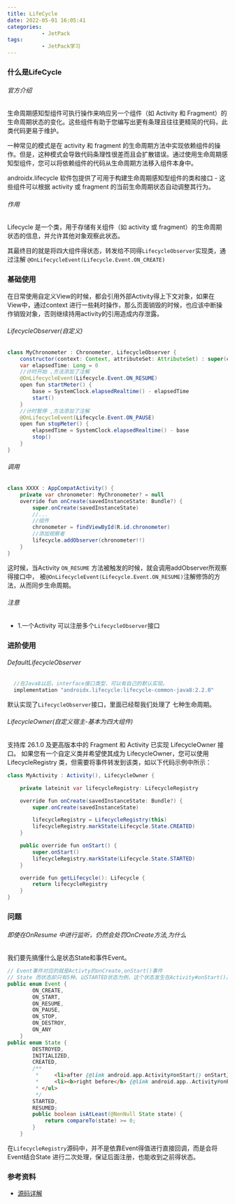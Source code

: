 ```yaml
---
title: LifeCycle
date: 2022-05-01 16:05:41
categories:
           - JetPack
tags:
           - JetPack学习
---
```


### 什么是LifeCycle
###### 官方介绍
生命周期感知型组件可执行操作来响应另一个组件（如 Activity 和 Fragment）的生命周期状态的变化。这些组件有助于您编写出更有条理且往往更精简的代码，此类代码更易于维护。

一种常见的模式是在 activity 和 fragment 的生命周期方法中实现依赖组件的操作。但是，这种模式会导致代码条理性很差而且会扩散错误。通过使用生命周期感知型组件，您可以将依赖组件的代码从生命周期方法移入组件本身中。

androidx.lifecycle 软件包提供了可用于构建生命周期感知型组件的类和接口 - 这些组件可以根据 activity 或 fragment 的当前生命周期状态自动调整其行为。

###### 作用
 Lifecycle 是一个类，用于存储有关组件（如 activity 或 fragment）的生命周期状态的信息，并允许其他对象观察此状态。

 其最终目的就是将四大组件得状态，转发给不同得`LifecycleObserver`实现类，通过注解   `@OnLifecycleEvent(Lifecycle.Event.ON_CREATE)`


 ### 基础使用
 在日常使用自定义View的时候，都会引用外部Activity得上下文对象，如果在View中，通过context 进行一些耗时操作，那么页面销毁的时候，也应该中断操作销毁对象，否则继续持用activity的引用造成内存泄露。
 ###### LifecycleObserver(自定义)
 ```Java
 class MyChronometer : Chronometer, LifecycleObserver {
     constructor(context: Context, attributeSet: AttributeSet) : super(context, attributeSet)
     var elapsedTime: Long = 0
     //计时开始 ,方法添加了注解
     @OnLifecycleEvent(Lifecycle.Event.ON_RESUME)
     open fun startMeter() {
         base = SystemClock.elapsedRealtime() - elapsedTime
         start()
     }
     //计时暂停 ,方法添加了注解
     @OnLifecycleEvent(Lifecycle.Event.ON_PAUSE)
     open fun stopMeter() {
         elapsedTime = SystemClock.elapsedRealtime() - base
         stop()
     }
 }
 ```

 ###### 调用
 ```Java
 class XXXX : AppCompatActivity() {
     private var chronometer: MyChronometer? = null
     override fun onCreate(savedInstanceState: Bundle?) {
         super.onCreate(savedInstanceState)
         //...
         //组件
         chronometer = findViewById(R.id.chronometer)
         //添加观察者
         lifecycle.addObserver(chronometer!!)
     }
 }
 ```
这时候，当Activity `ON_RESUME` 方法被触发的时候，就会调用addObserver所观察得接口中， 被`@OnLifecycleEvent(Lifecycle.Event.ON_RESUME)`注解修饰的方法，从而同步生命周期。

###### 注意
- 1.一个Activity 可以注册多个`LifecycleObserver`接口

### 进阶使用

###### DefaultLifecycleObserver
```Java
  //在Java8以后，interface接口类型，可以有自己的默认实现。
  implementation "androidx.lifecycle:lifecycle-common-java8:2.2.0"
```
默认实现了`LifecycleObserver`接口，里面已经帮我们处理了 七种生命周期。

######  LifecycleOwner(自定义宿主-基本为四大组件)
支持库 26.1.0 及更高版本中的 Fragment 和 Activity 已实现 LifecycleOwner 接口。
如果您有一个自定义类并希望使其成为 LifecycleOwner，您可以使用 LifecycleRegistry 类，但需要将事件转发到该类，如以下代码示例中所示：
```java
class MyActivity : Activity(), LifecycleOwner {

    private lateinit var lifecycleRegistry: LifecycleRegistry

    override fun onCreate(savedInstanceState: Bundle?) {
        super.onCreate(savedInstanceState)

        lifecycleRegistry = LifecycleRegistry(this)
        lifecycleRegistry.markState(Lifecycle.State.CREATED)
    }

    public override fun onStart() {
        super.onStart()
        lifecycleRegistry.markState(Lifecycle.State.STARTED)
    }

    override fun getLifecycle(): Lifecycle {
        return lifecycleRegistry
    }
}
```

### 问题
###### 即使在OnResume 中进行监听，仍然会处罚OnCreate方法,为什么
我们要先搞懂什么是状态State和事件Event。
```Java
// Event事件对应的就是Activty的onCreate,onStart()事件
// State 而状态却只有5种。以STARTED状态为例，这个状态发生在Activity#onStart()之后，Activity#onPause()之前。
public enum Event {
        ON_CREATE,
        ON_START,
        ON_RESUME,
        ON_PAUSE,
        ON_STOP,
        ON_DESTROY,
        ON_ANY
    }
public enum State {
        DESTROYED,
        INITIALIZED,
        CREATED,
        /**
         *     <li>after {@link android.app.Activity#onStart() onStart} call;
         *     <li><b>right before</b> {@link android.app..Activity#onPause( onPause} call.
         * </ul>
         */
        STARTED,
        RESUMED;
        public boolean isAtLeast(@NonNull State state) {
            return compareTo(state) >= 0;
        }
    }

```
在`LifecycleRegistry`源码中，并不是依靠Event得值进行直接回调，而是会将Event结合State 进行二次处理，保证后面注册，也能收到之前得状态。


### 参考资料
- [源码详解](https://blog.csdn.net/c10WTiybQ1Ye3/article/details/125307587)

